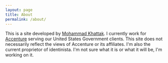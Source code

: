 ```yaml
---
layout: page
title: About
permalink: /about/
---
```


This is a site developed by [Mohammad Khattak](https://www.linkedin.com/in/mohammad-khattak-8a68a72/). I currently work for
[Accenture](https://www.accenture.com/us-en/afs-industry-index) serving our United States Government clients. This site does not necessarily
reflect the views of Accenture or its affiliates. I'm also the current proprietor of identinista. I'm not sure what it is or what it will be, I'm working on
it.

